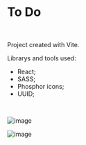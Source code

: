 # To Do
<br/>

<p>Project created with Vite.</p>

Librarys and tools used: 
- React;
- SASS; 
- Phosphor icons;
- UUID;

<br/>

![image](https://user-images.githubusercontent.com/86474551/186178276-1d52358a-d17e-4440-836b-e6360675179e.png)

![image](https://user-images.githubusercontent.com/86474551/186178576-8d1520aa-6313-4178-b9c2-c0586ddf8cb5.png)
